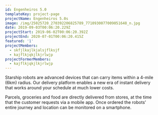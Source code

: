 ```yaml
---
id: Engenheiros 5.0
templateKey: project-page
projectName: Engenheiros 5.0s
image: /img/25025720_270392206825789_7710930077009051648_n.jpg
date: 2019-09-03T00:06:20.229Z
projectStart: 2019-06-02T00:06:20.392Z
projectEnd: 2020-07-01T00:06:20.415Z
featured: '1'
projectMembers:
  - skfjlkajlkjalsjflksjf
  - kajflkjqkjlkjrlwjp
projectFormerMembers:
  - kajflkjqkjlkjrlwjp
---
```

Starship robots are advanced devices that can carry items within a 4-mile (6km) radius. Our delivery platform enables a new era of instant delivery that works around your schedule at much lower costs.

Parcels, groceries and food are directly delivered from stores, at the time that the customer requests via a mobile app. Once ordered the robots’ entire journey and location can be monitored on a smartphone.
